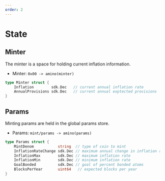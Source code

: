 ```yaml
---
order: 2
---
```


# State

## Minter

The minter is a space for holding current inflation information.

 - Minter: `0x00 -> amino(minter)`

```go
type Minter struct {
	Inflation        sdk.Dec   // current annual inflation rate
	AnnualProvisions sdk.Dec   // current annual exptected provisions
}
```

## Params

Minting params are held in the global params store. 

 - Params: `mint/params -> amino(params)`

```go
type Params struct {
	MintDenom           string  // type of coin to mint
	InflationRateChange sdk.Dec // maximum annual change in inflation rate
	InflationMax        sdk.Dec // maximum inflation rate
	InflationMin        sdk.Dec // minimum inflation rate
	GoalBonded          sdk.Dec // goal of percent bonded atoms
	BlocksPerYear       uint64   // expected blocks per year
}
```

